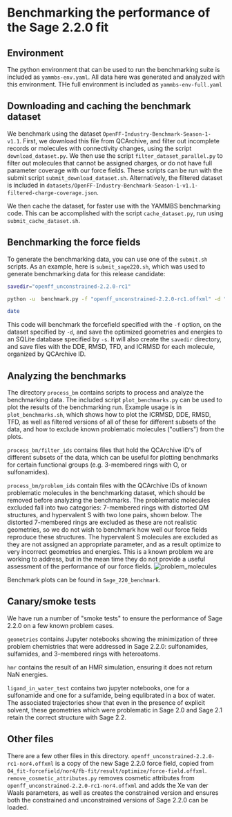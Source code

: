 # Benchmarking the performance of the Sage 2.2.0 fit

## Environment
The python environment that can be used to run the benchmarking suite is included as `yammbs-env.yaml`. 
All data here was generated and analyzed with this environment. THe full environment is included as `yammbs-env-full.yaml` 

## Downloading and caching the benchmark dataset
We benchmark using the dataset `OpenFF-Industry-Benchmark-Season-1-v1.1`. 
First, we download this file from QCArchive, and filter out incomplete records or molecules with connectivity changes, using the script `download_dataset.py`.
We then use the script `filter_dataset_parallel.py` to filter out molecules that cannot be assigned charges, or do not have full parameter coverage with our force fields.
These scripts can be run with the submit script `submit_download_dataset.sh`.
Alternatively, the filtered dataset is included in `datasets/OpenFF-Industry-Benchmark-Season-1-v1.1-filtered-charge-coverage.json`.

We then cache the dataset, for faster use with the YAMMBS benchmarking code. 
This can be accomplished with the script `cache_dataset.py`, run using `submit_cache_dataset.sh`. 

## Benchmarking the force fields
To generate the benchmarking data, you can use one of the `submit.sh` scripts. As an example, here is `submit_sage220.sh`, which was used to generate benchmarking data for this release candidate:

```bash
savedir="openff_unconstrained-2.2.0-rc1"

python -u  benchmark.py -f "openff_unconstrained-2.2.0-rc1.offxml" -d "datasets/OpenFF-Industry-Benchmark-Season-1-v1.1-filtered-charge-coverage-cache.json" -s "openff_unconstrained-2.2.0-rc1.sqlite" -o $savedir --procs 16

date
```

This code will benchmark the forcefield specified with the `-f` option, on the dataset specified by `-d`, and save the optimized geometries and energies to an SQLite database specified by `-s`.
It will also create the `savedir` directory, and save files with the DDE, RMSD, TFD, and ICRMSD for each molecule, organized by QCArchive ID.

## Analyzing the benchmarks
The directory `process_bm` contains scripts to process and analyze the benchmarking data. 
The included script `plot_benchmarks.py` can be used to plot the results of the benchmarking run. Example usage is in `plot_benchmarks.sh`, which shows how to plot the ICRMSD, DDE, RMSD, TFD, as well as filtered versions of all of these for different subsets of the data, and how to exclude known problematic molecules ("outliers") from the plots.

`process_bm/filter_ids` contains files that hold the QCArchive ID's of different subsets of the data, which can be useful for plotting benchmarks for certain functional groups (e.g. 3-membered rings with O, or sulfonamides). 

`process_bm/problem_ids` contain files with the QCArchive IDs of known problematic molecules in the benchmarking dataset, which should be removed before analyzing the benchmarks.
The problematic molecules excluded fall into two categories: 7-membered rings with distorted QM structures, and hypervalent S with two lone pairs, shown below. 
The distorted 7-membered rings are excluded as these are not realistic geometries, so we do not wish to benchmark how well our force fields reproduce these structures.
The hypervalent S molecules are excluded as they are not assigned an appropriate parameter, and as a result optimize to very incorrect geometries and energies. 
This is a known problem we are working to address, but in the mean time they do not provide a useful assessment of the performance of our force fields.
![problem_molecules](https://github.com/openforcefield/sage-2.2.0/assets/29759281/afd0c0d5-4e53-4be8-a00d-db919d0285ef)

Benchmark plots can be found in `Sage_220_benchmark`.

## Canary/smoke tests

We have run a number of "smoke tests" to ensure the performance of Sage 2.2.0 on a few known problem cases.

`geometries` contains Jupyter notebooks showing the minimization of three problem chemistries that were addressed in Sage 2.2.0: sulfonamides, sulfamides, and 3-membered rings with heteroatoms.

`hmr` contains the result of an HMR simulation, ensuring it does not return NaN energies.

`ligand_in_water_test` contains two jupyter notebooks, one for a sulfonamide and one for a sulfamide, being equlibrated in a box of water. The associated trajectories show that even in the presence of explicit solvent, these geometries which were problematic in Sage 2.0 and Sage 2.1 retain the correct structure with Sage 2.2.

## Other files

There are a few other files in this directory. `openff_unconstrained-2.2.0-rc1-nor4.offxml` is a copy of the new Sage 2.2.0 force field, copied from `04_fit-forcefield/nor4/fb-fit/result/optimize/force-field.offxml`. `remove_cosmetic_attributes.py` removes cosmetic attributes from `openff_unconstrained-2.2.0-rc1-nor4.offxml` and adds the Xe van der Waals parameters, as well as creates the constrained version and ensures both the constrained and unconstrained versions of Sage 2.2.0 can be loaded.
